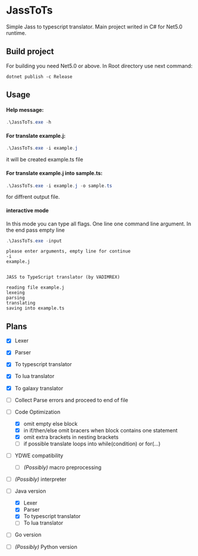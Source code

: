 # JassToTs
Simple Jass to typescript translator. Main project writed in C# for Net5.0 runtime.

## Build project
For building you need Net5.0 or above. In Root directory use next command:
```shell
dotnet publish -c Release
```

## Usage
#### Help message:
```powershell
.\JassToTs.exe -h
```
#### For translate example.j:
```powershell
.\JassToTs.exe -i example.j
```
it will be created example.ts file
#### For translate example.j into sample.ts:
```powershell
.\JassToTs.exe -i example.j -o sample.ts
```
for diffrent output file.
#### interactive mode
In this mode you can type all flags. One line one command line argument. In the end pass empty line
```powershell
.\JassToTs.exe -input
```
```
please enter arguments, empty line for continue
-i
example.j


JASS to TypeScript translator (by VADIMREX)

reading file example.j
lexeing
parsing
translating
saving into example.ts
```

## Plans
 - [x] Lexer
 - [x] Parser
 - [x] To typescript translator
 - [x] To lua translator
 - [x] To galaxy translator
 - [ ] Collect Parse errors and proceed to end of file
 - [ ] Code Optimization
   - [x] omit empty else block
   - [x] in if/then/else omit bracers when block contains one statement
   - [x] omit extra brackets in nesting brackets
   - [ ] if possible translate loops into while(condition) or for(...)
 - [ ] YDWE compatibility
   - [ ] *(Possibly)* macro preprocessing
 - [ ] *(Possibly)* interpreter
 - [ ] Java version
   - [x] Lexer
   - [x] Parser
   - [x] To typescript translator
   - [ ] To lua translator
 - [ ] Go version
 - [ ] *(Possibly)* Python version

